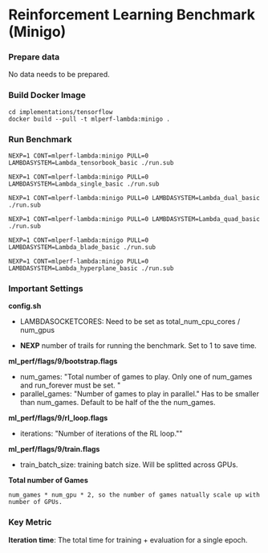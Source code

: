# Reinforcement Learning Benchmark (Minigo)

### Prepare data
No data needs to be prepared.

### Build Docker Image

```
cd implementations/tensorflow
docker build --pull -t mlperf-lambda:minigo .
```


### Run Benchmark

```
NEXP=1 CONT=mlperf-lambda:minigo PULL=0 LAMBDASYSTEM=Lambda_tensorbook_basic ./run.sub

NEXP=1 CONT=mlperf-lambda:minigo PULL=0 LAMBDASYSTEM=Lambda_single_basic ./run.sub

NEXP=1 CONT=mlperf-lambda:minigo PULL=0 LAMBDASYSTEM=Lambda_dual_basic ./run.sub

NEXP=1 CONT=mlperf-lambda:minigo PULL=0 LAMBDASYSTEM=Lambda_quad_basic ./run.sub

NEXP=1 CONT=mlperf-lambda:minigo PULL=0 LAMBDASYSTEM=Lambda_blade_basic ./run.sub

NEXP=1 CONT=mlperf-lambda:minigo PULL=0 LAMBDASYSTEM=Lambda_hyperplane_basic ./run.sub
```

### Important Settings

__config.sh__
- LAMBDASOCKETCORES: Need to be set as total_num_cpu_cores / num_gpus

- __NEXP__ number of trails for running the benchmark. Set to 1 to save time.

__ml_perf/flags/9/bootstrap.flags__
- num_games: "Total number of games to play. Only one of num_games and run_forever must be set. "
- parallel_games: "Number of games to play in parallel." Has to be smaller than num_games. Default to be half of the the num_games.

__ml_perf/flags/9/rl_loop.flags__
- iterations: "Number of iterations of the RL loop.""

__ml_perf/flags/9/train.flags__
- train_batch_size: training batch size. Will be splitted across GPUs. 

__Total number of Games__

```
num_games * num_gpu * 2, so the number of games natually scale up with number of GPUs.
```

### Key Metric

__Iteration time__: The total time for training + evaluation for a single epoch.





